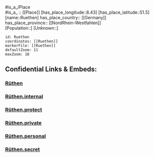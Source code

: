 ﻿---
location: [51.5,8.43] 
mapzoom: [7,12] 
mapmarker: city 
type: City
tags:
- geo/City


SpocWebEntityId: 33848
isDeleted: false
confidential: public

---
#is_a_/Place  
#is_a_ :: [[Place]] 
[has_place_longitude::8.43] 
[has_place_latitude::51.5] 
[name::Ruethen] 
has_place_country:: [[Germany]]  
has_place_province:: [[NordRhein-Westfahlen]]  
[Population::] 
[Unknown::] 


```leaflet
id: Ruethen
coordinates: [[Ruethen]] 
markerFile: [[Ruethen]] 
defaultZoom: 11 
maxZoom: 18
```


## Confidential Links & Embeds: 

### [Rüthen](/_public/Earth/Continent/Europe/Europe~Central/Germany/Germany~West/Nord_Rhein-Westfalen/counties~NW/Soest/cities~Soest/Rüthen.md) 

### [Rüthen.internal](/_internal/Earth/Continent/Europe/Europe~Central/Germany/Germany~West/Nord_Rhein-Westfalen/counties~NW/Soest/cities~Soest/Rüthen.internal.md) 

### [Rüthen.protect](/_protect/Earth/Continent/Europe/Europe~Central/Germany/Germany~West/Nord_Rhein-Westfalen/counties~NW/Soest/cities~Soest/Rüthen.protect.md) 

### [Rüthen.private](/_private/Earth/Continent/Europe/Europe~Central/Germany/Germany~West/Nord_Rhein-Westfalen/counties~NW/Soest/cities~Soest/Rüthen.private.md) 

### [Rüthen.personal](/_personal/Earth/Continent/Europe/Europe~Central/Germany/Germany~West/Nord_Rhein-Westfalen/counties~NW/Soest/cities~Soest/Rüthen.personal.md) 

### [Rüthen.secret](/_secret/Earth/Continent/Europe/Europe~Central/Germany/Germany~West/Nord_Rhein-Westfalen/counties~NW/Soest/cities~Soest/Rüthen.secret.md) 
